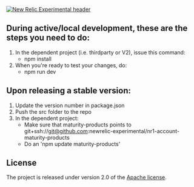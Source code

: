 [![New Relic Experimental header](https://github.com/newrelic/open-source-office/raw/master/examples/categories/images/Experimental.png)](https://github.com/newrelic/open-source-office/blob/master/examples/categories/index.md#category-new-relic-experimental)

## During active/local development, these are the steps you need to do:
1. In the dependent project (i.e. thirdparty or V2), issue this command:
   - npm install 
2. When you're ready to test your changes, do:
   - npm run dev

## Upon releasing a stable version:
1. Update the version number in package.json
2. Push the src folder to the repo
3. In the dependent project:
   - Make sure that maturity-products points to git+ssh://git@github.com:newrelic-experimental/nr1-account-maturity-products
   - Do an 'npm update maturity-products'

## License

The project is released under version 2.0 of the [Apache license](http://www.apache.org/licenses/LICENSE-2.0).
